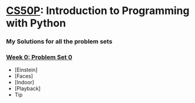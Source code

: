 # [CS50P](https://cs50.harvard.edu/python/2022/): Introduction to Programming with Python

### My Solutions for all the problem sets

### [Week 0: Problem Set 0](https://cs50.harvard.edu/python/2022/psets/0/](https://github.com/athxrva07/CS50-Python/tree/8a088bd3eeab7fea1fae3d1b25192461eb48267d/Problem%20Set%200)https://github.com/athxrva07/CS50-Python/tree/8a088bd3eeab7fea1fae3d1b25192461eb48267d/Problem%20Set%200)
* [Einstein]
* [Faces]
* [Indoor]
* [Playback]
* Tip


